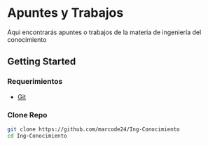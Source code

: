 # Apuntes y Trabajos

Aqui encontrarás apuntes o trabajos de la materia de ingeniería del conocimiento

## Getting Started

### Requerimientos

- [Git](https://git-scm.com/downloads)

### Clone Repo

```bash
git clone https://github.com/marcode24/Ing-Conocimiento
cd Ing-Conocimiento
```
